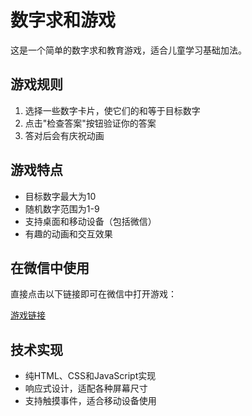 # 数字求和游戏

这是一个简单的数字求和教育游戏，适合儿童学习基础加法。

## 游戏规则

1. 选择一些数字卡片，使它们的和等于目标数字
2. 点击"检查答案"按钮验证你的答案
3. 答对后会有庆祝动画

## 游戏特点

- 目标数字最大为10
- 随机数字范围为1-9
- 支持桌面和移动设备（包括微信）
- 有趣的动画和交互效果

## 在微信中使用

直接点击以下链接即可在微信中打开游戏：

[游戏链接](https://yourusername.github.io/numberGame/numberSum.html)

## 技术实现

- 纯HTML、CSS和JavaScript实现
- 响应式设计，适配各种屏幕尺寸
- 支持触摸事件，适合移动设备使用